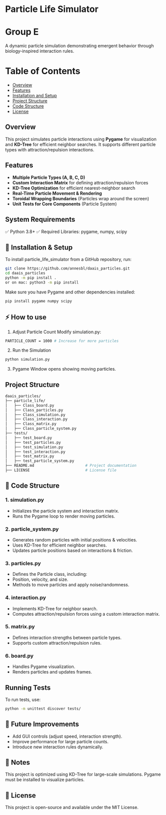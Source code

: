 # Particle Life Simulator

# Group E

A dynamic particle simulation demonstrating emergent behavior through biology-inspired interaction rules.

# Table of Contents

- [Overview](#-overview)
- [Features](#-🌟-features)
- [Installation and Setup](#-🚀-installation-&-setup)
- [Project Structure](#-project-structure)
- [Code Structure](#-🔧-code-structure)
- [License](#license)


## Overview
This project simulates particle interactions using **Pygame** for visualization and **KD-Tree** for efficient neighbor searches. It supports different particle types with attraction/repulsion interactions.

## Features
- **Multiple Particle Types (A, B, C, D)**
- **Custom Interaction Matrix** for defining attraction/repulsion forces
- **KD-Tree Optimization** for efficient nearest-neighbor search
- **Real-Time Particle Movement & Rendering**
- **Toroidal Wrapping Boundaries** (Particles wrap around the screen)
- **Unit Tests for Core Components** (Particle System)

## System Requirements 

✅ Python 3.8+
✅ Required Libraries: pygame, numpy, scipy

## 🚀 Installation & Setup

To install particle_life_simulator from a GitHub repository, run: 
```sh 
git clone https://github.com/annesbl/daais_particles.git
cd daais_particles
python -m pip install .
or on mac: python3 -m pip install 
```
Make sure you have Pygame and other dependencies installed:

```sh 
pip install pygame numpy scipy

```

## ⚡ How to use 

1. Adjust Particle Count Modify simulation.py:

```sh
PARTICLE_COUNT = 1000 # Increase for more particles
```

2. Run the Simulation
```sh 
python simulation.py

```

3. Pygame Window opens showing moving particles.

## Project Structure

```sh
daais_particles/
├── particle_life/
│   ├── Class_board.py                
│   ├── Class_particles.py           
│   ├── Class_simulation.py      
│   ├── Class_interaction.py
│   ├── Class_matrix.py
│   ├── Class_particle_system.py
├── tests/
│   ├── test_board.py                
│   ├── test_particles.py           
│   ├── test_simulation.py      
│   ├── test_interaction.py
│   ├── test_matrix.py
│   ├── test_particle_system.py     
├── README.md                       # Project documentation
├── LICENSE                         # License file
```

## 🔧 Code Structure
### 1. simulation.py
- Initializes the particle system and interaction matrix.
- Runs the Pygame loop to render moving particles.

### 2. particle_system.py
- Generates random particles with initial positions & velocities.
- Uses KD-Tree for efficient neighbor searches.
- Updates particle positions based on interactions & friction.

### 3. particles.py
- Defines the Particle class, including:
- Position, velocity, and size.
- Methods to move particles and apply noise/randomness.

### 4. interaction.py
- Implements KD-Tree for neighbor search.
- Computes attraction/repulsion forces using a custom interaction matrix.

### 5. matrix.py
- Defines interaction strengths between particle types.
- Supports custom attraction/repulsion rules.

### 6. board.py
- Handles Pygame visualization.
- Renders particles and updates frames.


## Running Tests 
To run tests, use:
```sh
python -m unittest discover tests/
```

## 🚀 Future Improvements 
- Add GUI controls (adjust speed, interaction strength).
- Improve performance for large particle counts.
- Introduce new interaction rules dynamically.

## 📌 Notes
This project is optimized using KD-Tree for large-scale simulations.
Pygame must be installed to visualize particles.

## 📜 License
This project is open-source and available under the MIT License.

